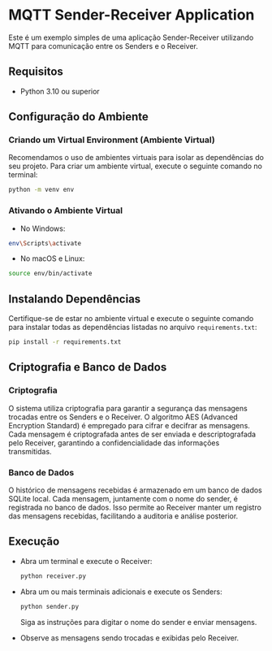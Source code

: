 # MQTT Sender-Receiver Application

Este é um exemplo simples de uma aplicação Sender-Receiver utilizando MQTT para comunicação entre os Senders e o Receiver.

## Requisitos

- Python 3.10 ou superior

## Configuração do Ambiente

### Criando um Virtual Environment (Ambiente Virtual)

Recomendamos o uso de ambientes virtuais para isolar as dependências do seu projeto. Para criar um ambiente virtual, execute o seguinte comando no terminal:

```bash
python -m venv env
```

### Ativando o Ambiente Virtual

- No Windows:

```bash
env\Scripts\activate
```

- No macOS e Linux:

```bash
source env/bin/activate
```

## Instalando Dependências

Certifique-se de estar no ambiente virtual e execute o seguinte comando para instalar todas as dependências listadas no arquivo `requirements.txt`:

```bash
pip install -r requirements.txt
```

## Criptografia e Banco de Dados

### Criptografia

O sistema utiliza criptografia para garantir a segurança das mensagens trocadas entre os Senders e o Receiver. O algoritmo AES (Advanced Encryption Standard) é empregado para cifrar e decifrar as mensagens. Cada mensagem é criptografada antes de ser enviada e descriptografada pelo Receiver, garantindo a confidencialidade das informações transmitidas.

### Banco de Dados

O histórico de mensagens recebidas é armazenado em um banco de dados SQLite local. Cada mensagem, juntamente com o nome do sender, é registrada no banco de dados. Isso permite ao Receiver manter um registro das mensagens recebidas, facilitando a auditoria e análise posterior.

## Execução

- Abra um terminal e execute o Receiver:

    ```bash
    python receiver.py
    ```

- Abra um ou mais terminais adicionais e execute os Senders:

    ```bash
    python sender.py
    ```

    Siga as instruções para digitar o nome do sender e enviar mensagens.

- Observe as mensagens sendo trocadas e exibidas pelo Receiver.
